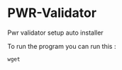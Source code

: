 # PWR-Validator
Pwr validator setup auto installer

To run the program you can run this :
```
wget 


